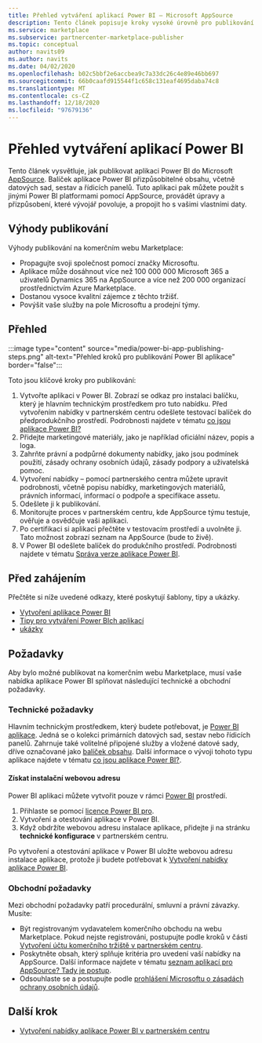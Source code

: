 ```yaml
---
title: Přehled vytváření aplikací Power BI – Microsoft AppSource
description: Tento článek popisuje kroky vysoké úrovně pro publikování Power BI aplikace do Microsoft AppSource. K dispozici jsou také technické a obchodní požadavky, které vaše aplikace Power BI musí splňovat, aby bylo možné je publikovat na komerčním webu Marketplace.
ms.service: marketplace
ms.subservice: partnercenter-marketplace-publisher
ms.topic: conceptual
author: navits09
ms.author: navits
ms.date: 04/02/2020
ms.openlocfilehash: b02c5bbf2e6accbea9c7a33dc26c4e89e46bb697
ms.sourcegitcommit: 66b0caafd915544f1c658c131eaf4695daba74c8
ms.translationtype: MT
ms.contentlocale: cs-CZ
ms.lasthandoff: 12/18/2020
ms.locfileid: "97679136"
---
```

# <a name="power-bi-app-creation-overview"></a>Přehled vytváření aplikací Power BI

Tento článek vysvětluje, jak publikovat aplikaci Power BI do Microsoft [AppSource](https://appsource.microsoft.com/). Balíček aplikace Power BI přizpůsobitelné obsahu, včetně datových sad, sestav a řídicích panelů. Tuto aplikaci pak můžete použít s jinými Power BI platformami pomocí AppSource, provádět úpravy a přizpůsobení, které vývojář povoluje, a propojit ho s vašimi vlastními daty.

## <a name="publishing-benefits"></a>Výhody publikování

Výhody publikování na komerčním webu Marketplace:

- Propagujte svoji společnost pomocí značky Microsoftu.
- Aplikace může dosáhnout více než 100 000 000 Microsoft 365 a uživatelů Dynamics 365 na AppSource a více než 200 000 organizací prostřednictvím Azure Marketplace.
- Dostanou vysoce kvalitní zájemce z těchto tržišť.
- Povýšit vaše služby na pole Microsoftu a prodejní týmy.

## <a name="overview"></a>Přehled

:::image type="content" source="media/power-bi-app-publishing-steps.png" alt-text="Přehled kroků pro publikování Power BI aplikace" border="false":::

Toto jsou klíčové kroky pro publikování:

1. Vytvořte aplikaci v Power BI. Zobrazí se odkaz pro instalaci balíčku, který je hlavním technickým prostředkem pro tuto nabídku. Před vytvořením nabídky v partnerském centru odešlete testovací balíček do předprodukčního prostředí. Podrobnosti najdete v tématu [co jsou aplikace Power BI?](/power-bi/service-template-apps-overview)
2. Přidejte marketingové materiály, jako je například oficiální název, popis a loga.
3. Zahrňte právní a podpůrné dokumenty nabídky, jako jsou podmínek použití, zásady ochrany osobních údajů, zásady podpory a uživatelská pomoc.
4. Vytvoření nabídky – pomocí partnerského centra můžete upravit podrobnosti, včetně popisu nabídky, marketingových materiálů, právních informací, informací o podpoře a specifikace assetu.
5. Odešlete ji k publikování.
6. Monitorujte proces v partnerském centru, kde AppSource týmu testuje, ověřuje a osvědčuje vaši aplikaci.
7. Po certifikaci si aplikaci přečtěte v testovacím prostředí a uvolněte ji. Tato možnost zobrazí seznam na AppSource (bude to živě).
8. V Power BI odešlete balíček do produkčního prostředí. Podrobnosti najdete v tématu [Správa verze aplikace Power BI](/power-bi/service-template-apps-create#manage-the-template-app-release).

## <a name="before-you-begin"></a>Před zahájením

Přečtěte si níže uvedené odkazy, které poskytují šablony, tipy a ukázky.

- [Vytvoření aplikace Power BI](/power-bi/service-template-apps-create)
- [Tipy pro vytváření Power BIch aplikací](/power-bi/service-template-apps-tips)
- [ukázky](/power-bi/service-template-apps-samples)

## <a name="requirements"></a>Požadavky

Aby bylo možné publikovat na komerčním webu Marketplace, musí vaše nabídka aplikace Power BI splňovat následující technické a obchodní požadavky.

### <a name="technical-requirements"></a>Technické požadavky

Hlavním technickým prostředkem, který budete potřebovat, je [Power BI aplikace](/power-bi/connect-data/service-template-apps-overview). Jedná se o kolekci primárních datových sad, sestav nebo řídicích panelů. Zahrnuje také volitelné připojené služby a vložené datové sady, dříve označované jako [balíček obsahu](/power-bi/service-organizational-content-pack-introduction). Další informace o vývoji tohoto typu aplikace najdete v tématu [co jsou aplikace Power BI?](/power-bi/connect-data/service-template-apps-overview).

#### <a name="get-an-installation-web-address"></a>Získat instalační webovou adresu

Power BI aplikaci můžete vytvořit pouze v rámci [Power BI](https://powerbi.microsoft.com/) prostředí.

1. Přihlaste se pomocí [licence Power BI pro](/power-bi/service-admin-purchasing-power-bi-pro).
2. Vytvoření a otestování aplikace v Power BI.
3. Když obdržíte webovou adresu instalace aplikace, přidejte ji na stránku **technické konfigurace** v partnerském centru.

Po vytvoření a otestování aplikace v Power BI uložte webovou adresu instalace aplikace, protože ji budete potřebovat k [Vytvoření nabídky aplikace Power BI](create-power-bi-app-offer.md).

### <a name="business-requirements"></a>Obchodní požadavky

Mezi obchodní požadavky patří procedurální, smluvní a právní závazky. Musíte:

- Být registrovaným vydavatelem komerčního obchodu na webu Marketplace. Pokud nejste registrováni, postupujte podle kroků v části [Vytvoření účtu komerčního tržiště v partnerském centru](create-account.md).
- Poskytněte obsah, který splňuje kritéria pro uvedení vaší nabídky na AppSource. Další informace najdete v tématu [seznam aplikací pro AppSource? Tady je postup](https://appsource.microsoft.com/blogs/have-an-app-to-list-on-appsource-here-s-how).
- Odsouhlaste se a postupujte podle [prohlášení Microsoftu o zásadách ochrany osobních údajů](https://privacy.microsoft.com/privacystatement).

## <a name="next-step"></a>Další krok

- [Vytvoření nabídky aplikace Power BI v partnerském centru](create-power-bi-app-offer.md)
